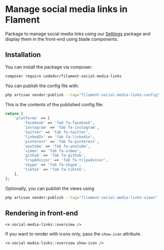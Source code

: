 # Manage social media links in Flament

Package to manage social media links using our [Settings](https://github.com/codedor/filament-settings) package and display them in the front-end using blade components.

## Installation

You can install the package via composer:

```bash
composer require codedor/filament-social-media-links
```

You can publish the config file with:

```bash
php artisan vendor:publish --tag="filament-social-media-links-config"
```

This is the contents of the published config file:

```php
return [
    'platforms' => [
        'facebook' => 'fab fa-facebook',
        'instagram' => 'fab fa-instagram',
        'twitter' => 'fab fa-twitter',
        'linkedIn' => 'fab fa-linkedin',
        'pinterest' => 'fab fa-pinterest',
        'youtube' => 'fab fa-youtube',
        'vimeo' => 'fab fa-vimeo',
        'github' => 'fab fa-github',
        'tripAdvisor' => 'fab fa-tripadvisor',
        'skype' => 'fab fa-skype',
        'tiktok' => 'fab fa-tiktok',
    ],
];
```

Optionally, you can publish the views using

```bash
php artisan vendor:publish --tag="filament-social-media-links-views"
```

## Rendering in front-end

```blade
<x-social-media-links::overview />
```

If you want to render with icons only, pass the `show-icon` attribute.

```blade
<x-social-media-links::overview show-icon />
```
